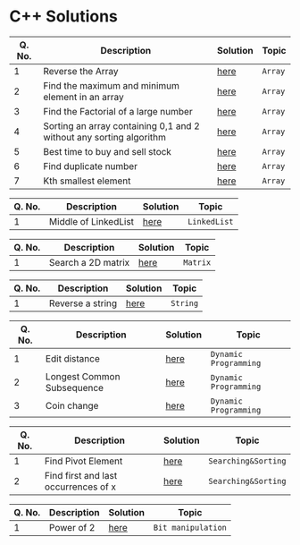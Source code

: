 # C++ Solutions

Q. No. | Description | Solution | Topic
------ | ----------- | -------- | -----
1 | Reverse the Array | [here](https://github.com/mrpkdeveloper/450-DSA-Questions/blob/main/c%2B%2B/array/Reverse%20an%20array) | `Array`
2 | Find the maximum and minimum element in an array | [here](https://github.com/mrpkdeveloper/450-DSA-Questions/blob/main/c%2B%2B/array/max_and_min_in_array.cpp) | `Array`
3 | Find the Factorial of a large number | [here](https://github.com/mrpkdeveloper/450-DSA-Questions/blob/main/c%2B%2B/array/Factorials%20of%20large%20numbers.cpp) | `Array`
4 | Sorting an array containing 0,1 and 2 without any sorting algorithm | [here](https://github.com/mrpkdeveloper/450-DSA-Questions/blob/main/c%2B%2B/array/0%2C1%2C2_sort_array.cpp) | `Array`
5 | Best time to buy and sell stock | [here](https://github.com/mrpkdeveloper/450-DSA-Questions/blob/main/c%2B%2B/array/Best%20Time%20to%20Buy%20and%20Sell%20Stock.cpp) | `Array`
6 | Find duplicate number | [here](https://github.com/mrpkdeveloper/450-DSA-Questions/blob/main/c%2B%2B/array/Find%20the%20Duplicate%20Number(%20through%20Binary%20search).cpp) | `Array`
7 | Kth smallest element | [here](https://github.com/mrpkdeveloper/450-DSA-Questions/blob/main/c%2B%2B/array/Kth%20smallest%20element.cpp) | `Array`




Q. No. | Description | Solution | Topic
------ | ----------- | -------- | -----
1 | Middle of LinkedList | [here](https://github.com/mrpkdeveloper/450-DSA-Questions/blob/main/c%2B%2B/linkedlist/Middle%20of%20the%20Linked%20List.cpp) | `LinkedList`


Q. No. | Description | Solution | Topic
------ | ----------- | -------- | -----
1 | Search a 2D matrix | [here](https://github.com/mrpkdeveloper/450-DSA-Questions/blob/main/c%2B%2B/matrix/Search%20a%202D%20Matrix.cpp) | `Matrix`


Q. No. | Description | Solution | Topic
------ | ----------- | -------- | -----
1 | Reverse a string | [here](https://github.com/mrpkdeveloper/450-DSA-Questions/blob/main/c%2B%2B/string/Reverse%20String.cpp) | `String`

Q. No. | Description | Solution | Topic
------ | ----------- | -------- | -----
1 | Edit distance | [here](https://github.com/mrpkdeveloper/450-DSA-Questions/blob/main/c%2B%2B/Dynamic%20Programming/Edit%20Distance.cpp) | `Dynamic Programming`
2 | Longest Common Subsequence | [here](https://github.com/mrpkdeveloper/450-DSA-Questions/blob/main/c%2B%2B/Dynamic%20Programming/Longest%20Common%20Subsequence.cpp) | `Dynamic Programming`
3 | Coin change | [here](https://github.com/mrpkdeveloper/450-DSA-Questions/blob/main/c%2B%2B/Dynamic%20Programming/Coin%20Change.cpp) | `Dynamic Programming`



Q. No. | Description | Solution | Topic
------ | ----------- | -------- | -----
1 | Find Pivot Element | [here](https://github.com/mrpkdeveloper/450-DSA-Questions/blob/main/c%2B%2B/searching%20%26%20sorting/Find%20pivot%20element.cpp) | `Searching&Sorting`
2 | Find first and last occurrences of x | [here](https://github.com/mrpkdeveloper/450-DSA-Questions/blob/main/c%2B%2B/searching%20%26%20sorting/First%20and%20last%20occurrences%20of%20x.cpp) | `Searching&Sorting`


Q. No. | Description | Solution | Topic
------ | ----------- | -------- | -----
1 | Power of 2 | [here](https://github.com/mrpkdeveloper/450-DSA-Questions/blob/main/c%2B%2B/bit%20manipulation/Power%20of%202.cpp) | `Bit manipulation`
